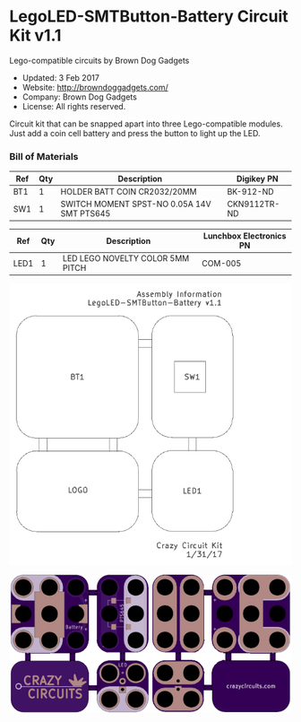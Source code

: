 <!--- start title --->
# LegoLED-SMTButton-Battery Circuit Kit v1.1
Lego-compatible circuits by Brown Dog Gadgets

- Updated: 3 Feb 2017
- Website: http://browndoggadgets.com/
- Company: Brown Dog Gadgets
- License: All rights reserved.

<!--- end title --->
Circuit kit that can be snapped apart into three Lego-compatible modules. Just add a coin cell battery and press the button to light up the LED.

### Bill of Materials

<!--- bom start --->
|Ref|Qty|Description|Digikey PN|
|---|---|-----------|------|
|BT1|1|HOLDER BATT COIN CR2032/20MM|BK-912-ND|
|SW1|1|SWITCH MOMENT SPST-NO 0.05A 14V SMT PTS645|CKN9112TR-ND|

|Ref|Qty|Description|Lunchbox Electronics PN|
|---|---|-----------|------|
|LED1|1|LED LEGO NOVELTY COLOR 5MM PITCH|COM-005|

<!--- bom end --->
![Assembly Diagram](assembly.png)

![Gerber Preview](preview.png)

